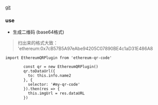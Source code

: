 
[git](https://github.com/jibrelnetwork/ethereum-qr-code)

### use

* 生成二维码 (base64格式)

> 扫出来的格式大致： 'ethereum:0x7cB57B5A97eAbe94205C07890BE4c1aD31E486A8

```
import EthereumQRPlugin from 'ethereum-qr-code'

        const qr = new EthereumQRPlugin()
        qr.toDataUrl({
          to: this.info.name2
        }, {
          selector: '#my-qr-code'
        }).then(res => {
          this.imgUrl = res.dataURL
        })
```




